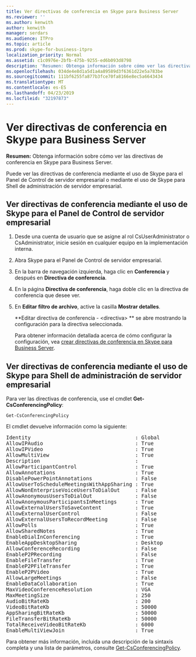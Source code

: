 ```yaml
---
title: Ver directivas de conferencia en Skype para Business Server
ms.reviewer: ''
ms.author: kenwith
author: kenwith
manager: serdars
ms.audience: ITPro
ms.topic: article
ms.prod: skype-for-business-itpro
localization_priority: Normal
ms.assetid: c1c0976e-2bfb-475b-9255-ed6b093d8798
description: 'Resumen: Obtenga información sobre cómo ver las directivas de conferencia en Skype para Business Server.'
ms.openlocfilehash: 034de4e8d1a5d1a4a89589d3f6361d22e5a783be
ms.sourcegitcommit: 111bf6255fa877b3fce70fa8166e8ec5a6643434
ms.translationtype: MT
ms.contentlocale: es-ES
ms.lasthandoff: 04/23/2019
ms.locfileid: "32197873"
---
```

# <a name="view-conferencing-policies-in-skype-for-business-server"></a>Ver directivas de conferencia en Skype para Business Server
 
**Resumen:** Obtenga información sobre cómo ver las directivas de conferencia en Skype para Business Server.
  
Puede ver las directivas de conferencia mediante el uso de Skype para el Panel de Control de servidor empresarial o mediante el uso de Skype para Shell de administración de servidor empresarial.
  
## <a name="view-conferencing-policies-by-using-skype-for-business-server-control-panel"></a>Ver directivas de conferencia mediante el uso de Skype para el Panel de Control de servidor empresarial

1. Desde una cuenta de usuario que se asigne al rol CsUserAdministrator o CsAdministrator, inicie sesión en cualquier equipo en la implementación interna.
    
2.  Abra Skype para el Panel de Control de servidor empresarial.
    
3. En la barra de navegación izquierda, haga clic en **Conferencia** y después en **Directiva de conferencia**.
    
4. En la página **Directiva de conferencia**, haga doble clic en la directiva de conferencia que desee ver.
    
5. En **Editar filtro de archivo**, active la casilla **Mostrar detalles**.
    
    **Editar directiva de conferencia - \<directiva\> ** se abre mostrando la configuración para la directiva seleccionada.
    
    Para obtener información detallada acerca de cómo configurar la configuración, vea [crear directivas de conferencia en Skype para Business Server](create-policies.md).
    
## <a name="view-conferencing-policies-by-using-skype-for-business-server-management-shell"></a>Ver directivas de conferencia mediante el uso de Skype para Shell de administración de servidor empresarial

Para ver las directivas de conferencia, use el cmdlet **Get-CsConferencingPolicy**:
  
```
Get-CsConferencingPolicy
```

El cmdlet devuelve información como la siguiente:
  
<pre>
Identity                                  : Global
AllowIPAudio                              : True
AllowIPVideo                              : True
AllowMultiView                            : True
Description                               :
AllowParticipantControl                   : True
AllowAnnotations                          : True
DisablePowerPointAnnotations              : False
AllowUserToScheduleMeetingsWithAppSharing : True
AllowNonEnterpriseVoiceUsersToDialOut     : False
AllowAnonymousUsersToDialOut              : False
AllowAnonymousParticipantsInMeetings      : True
AllowExternalUsersToSaveContent           : True
AllowExternalUserControl                  : False
AllowExternalUsersToRecordMeeting         : False
AllowPolls                                : True
AllowSharedNotes                          : True
EnableDialInConferencing                  : True
EnableAppDesktopSharing                   : Desktop
AllowConferenceRecording                  : False
EnableP2PRecording                        : False
EnableFileTransfer                        : True
EnableP2PFileTransfer                     : True
EnableP2PVideo                            : True
AllowLargeMeetings                        : False
EnableDataCollaboration                   : True
MaxVideoConferenceResolution              : VGA
MaxMeetingSize                            : 250
AudioBitRateKb                            : 200
VideoBitRateKb                            : 50000
AppSharingBitRateKb                       : 50000
FileTransferBitRateKb                     : 50000
TotalReceiveVideoBitRateKb                : 6000
EnableMultiViewJoin                       : True
</pre>

Para obtener más información, incluida una descripción de la sintaxis completa y una lista de parámetros, consulte [Get-CsConferencingPolicy](https://docs.microsoft.com/powershell/module/skype/get-csconferencingpolicy?view=skype-ps).
  

